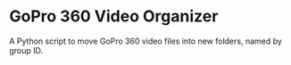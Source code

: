 # GoPro 360 Video Organizer

A Python script to move GoPro 360 video files into new folders, named by group ID.


